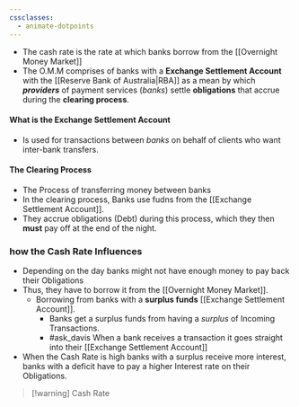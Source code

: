 ```yaml
---
cssclasses:
  - animate-dotpoints
---
```

- The cash rate is the rate at which banks borrow from the [[Overnight Money Market]]
- The O.M.M comprises of banks with a **Exchange Settlement Account** with the [[Reserve Bank of Australia|RBA]] as a mean by which ***providers*** of payment services (*banks*) settle **obligations** that accrue during the **clearing process**. 


#### What is the Exchange Settlement Account
- Is used for transactions between *banks* on behalf of clients who want inter-bank transfers.

#### The Clearing Process
- The Process of transferring money between banks
- In the clearing process, Banks use fudns from the [[Exchange Settlement Account]].
- They accrue obligations (Debt) during this process, which they then **must** pay off at the end of the night.


### how the Cash Rate Influences
- Depending on the day banks might not have enough money to pay back their Obligations
- Thus, they have to borrow it from the [[Overnight Money Market]].
	- Borrowing from banks with a **surplus funds** [[Exchange Settlement Account]].
		- Banks get a surplus funds from having a *surplus* of Incoming Transactions.
		- #ask_davis When a bank receives a transaction it goes straight into their [[Exchange Settlement Account]]
- When the Cash Rate is high  banks with a surplus receive more interest, banks with a deficit have to pay a higher Interest rate on their Obligations.
>[!warning] Cash Rate
>